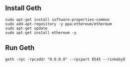 ## Install Geth

    sudo apt-get install software-properties-common 
    sudo add-apt-repository -y ppa:ethereum/ethereum 
    sudo apt-get update 
    sudo apt-get install ethereum -y

## Run Geth

    geth -rpc -rpcaddr "0.0.0.0" --rpcport 8545 --rinkebyß